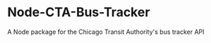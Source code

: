 Node-CTA-Bus-Tracker
====================

A Node package for the Chicago Transit Authority's bus tracker API
